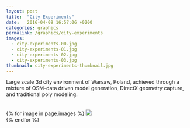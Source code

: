 ```yaml
---
layout: post
title:  "City Experiments"
date:   2016-04-09 16:57:06 +0200
categories: graphics
permalink: /graphics/city-experiments
images:
  - city-experiments-00.jpg
  - city-experiments-01.jpg
  - city-experiments-02.jpg
  - city-experiments-03.jpg
thumbnail: city-experiments-thumbnail.jpg
---
```

Large scale 3d city environment of Warsaw, Poland, achieved through a mixture of OSM-data driven model generation, DirectX geometry capture, and traditional poly modeling.<br />
<br />
<br />
{% for image in page.images %}
  <img rel="nofollow" class="image-full" src="/assets/graphics/city-experiments/{{ image }}"/>
  <br />
{% endfor %}
